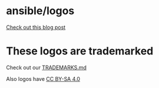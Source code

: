 # ansible/logos

[Check out this blog post](https://opensource.com/article/21/4/ansible-community-logos)

# These logos are trademarked

Check out our [TRADEMARKS.md](TRADEMARKS.md)

Also logos have [CC BY-SA 4.0](https://creativecommons.org/licenses/by-sa/4.0/)
